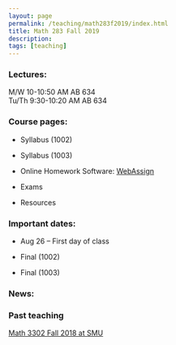 ```yaml
---
layout: page
permalink: /teaching/math283f2019/index.html
title: Math 283 Fall 2019
description: 
tags: [teaching]
---
```


### Lectures: 

M/W 10-10:50 AM AB 634 <br />
Tu/Th   9:30-10:20 AM AB 634

### Course pages:

* Syllabus (1002)

* Syllabus (1003)

* Online Homework Software: [WebAssign](https://www.webassign.net/)

* Exams

* Resources

### Important dates:

* Aug 26 – First day of class

* Final (1002) 
 
* Final (1003) 

### News:


### Past teaching

<a href="/math3302/index.html">Math 3302 Fall 2018 at SMU</a>












